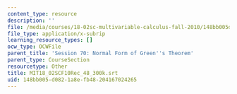 ```yaml
---
content_type: resource
description: ''
file: /media/courses/18-02sc-multivariable-calculus-fall-2010/148bb005d0821a8efb48204167024265_MIT18_02SCF10Rec_48_300k.srt
file_type: application/x-subrip
learning_resource_types: []
ocw_type: OCWFile
parent_title: 'Session 70: Normal Form of Green''s Theorem'
parent_type: CourseSection
resourcetype: Other
title: MIT18_02SCF10Rec_48_300k.srt
uid: 148bb005-d082-1a8e-fb48-204167024265
---
```

